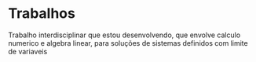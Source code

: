 # Trabalhos

Trabalho interdisciplinar que estou desenvolvendo, que envolve calculo numerico e algebra linear, para soluções de sistemas definidos com limite de variaveis
